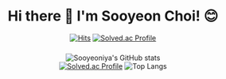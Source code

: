 <div align="center">

# Hi there 👋 I'm Sooyeon Choi! 😊
[![Hits](https://hits.seeyoufarm.com/api/count/incr/badge.svg?url=https%3A%2F%2Fgithub.com%2Fsooyeoniya&count_bg=%23FFB4B4&title_bg=%237286D3&icon=waze.svg&icon_color=%23E7E7E7&title=hits&edge_flat=false)](https://github.com/sooyeoniya)
[![Solved.ac Profile](http://mazassumnida.wtf/api/mini/generate_badge?boj=tndus502)](https://solved.ac/tndus502)
<!--[![Hits](https://hits.seeyoufarm.com/api/count/incr/badge.svg?url=https%3A%2F%2Fgithub.com%2Fsooyeoniya&count_bg=%2395BDFF&title_bg=%237286D3&icon=waze.svg&icon_color=%23E7E7E7&title=hits&edge_flat=false)](https://github.com/sooyeoniya)-->
### 
<!--
**sooyeoniya/sooyeoniya** is a ✨ _special_ ✨ repository because its `README.md` (this file) appears on your GitHub profile.

Here are some ideas to get you started:

- 🔭 I’m currently working on ...
- 🌱 I’m currently learning ...
- 👯 I’m looking to collaborate on ...
- 🤔 I’m looking for help with ...
- 💬 Ask me about ...
- 📫 How to reach me: ...
- 😄 Pronouns: ...
- ⚡ Fun fact: ...
-->
<!--
![Sooyeon's GitHub stats](https://github-readme-stats.vercel.app/api/pin/?username=sooyeoniya&repo=PS&theme=vision-friendly-dark)  <br>
-->

![Sooyeoniya's GitHub stats](https://github-readme-stats.vercel.app/api?username=sooyeoniya\&show_icons=true\&show=reviews,discussions_started,discussions_answered,prs_merged,prs_merged_percentage&theme=buefy) <br>
[![Solved.ac Profile](http://mazassumnida.wtf/api/v2/generate_badge?boj=tndus502)](https://solved.ac/tndus502)
![Top Langs](https://github-readme-stats.vercel.app/api/top-langs/?username=sooyeoniya&layout=compact&exclude_repo=summary,padawanr0k.github.io,playground&hide=HTML&theme=buefy) <br>


<!-- ## 🌱My Tech Stack🌱 -->

<div>
<!-- <img src="https://img.shields.io/badge/C-A8B9CC?style=flat-square&logo=C&logoColor=white"/> -->
<!-- <img src="https://img.shields.io/badge/C%2B%2B-00599C?style=flat-square&logo=C%2B%2B&logoColor=white"/> -->
<!-- <img src="https://img.shields.io/badge/C%23-512BD4?style=flat-square&logo=C%23&logoColor=white"/> -->
<!-- <img src="https://img.shields.io/badge/Java-007396?style=flat-square&logoColor=white"/>
<img src="https://img.shields.io/badge/Python-3776AB?style=flat-square&logo=python&logoColor=white"/>
<img src="https://img.shields.io/badge/Linux-FCC624?style=flat-square&logo=linux&logoColor=white"/>
<img src="https://img.shields.io/badge/Ubuntu-E95420?style=flat-square&logo=ubuntu&logoColor=white"/>
<img src="https://img.shields.io/badge/MySQL-4479A1?style=flat-square&logo=mysql&logoColor=white"/> -->
<!-- <img src="https://img.shields.io/badge/MSSQL-CC2927?style=flat-square&logo=microsoftsqlserver&logoColor=white"/>
<img src="https://img.shields.io/badge/Oracle-F80000?style=flat-square&logo=oracle&logoColor=white"/>
<img src="https://img.shields.io/badge/Docker-2496ED?style=flat-square&logo=docker&logoColor=white"/> -->
<!-- <img src="https://img.shields.io/badge/npm-CB3837?style=flat-square&logo=npm&logoColor=white"/>
<img src="https://img.shields.io/badge/Yarn-2C8EBB?style=flat-square&logo=yarn&logoColor=white"/>
<img src="https://img.shields.io/badge/HTML-E34F26?style=flat-square&logo=HTML5&logoColor=white"/> <br/>
<img src="https://img.shields.io/badge/CSS3-F68212?style=flat-square&logo=CSS3&logoColor=white"/> -->
<!-- <img src="https://img.shields.io/badge/SCSS-CC6699?style=flat-square&logo=Sass&logoColor=white"/> <br/> -->
<!-- <img src="https://img.shields.io/badge/StyledComponents-DB7093?style=flat-square&logo=Styled-components&logoColor=white"/>
<img src="https://img.shields.io/badge/Tailwind CSS-06B6D4?style=flat-square&logo=tailwindcss&logoColor=white"/>
<img src="https://img.shields.io/badge/JavaScript-F7DF1E?style=flat-square&logo=JavaScript&logoColor=white"/>
<img src="https://img.shields.io/badge/TypeScript-3178C6?style=flat-square&logo=TypeScript&logoColor=white"/>
<img src="https://img.shields.io/badge/React-61DAFB?style=flat-square&logo=React&logoColor=white"/>
</div> -->

<!--
c c++ c# java python linux ubuntu mysql mssql oracle docker npm yarn 
HTML CSS SCSS StyledComponents TailwindCss Javascript typescript react
jupyter arduino aws nodejs spring springboot recoil redux reactQuery nextjs
-->

<!-- ## 🌈Collaboration Tools🌈
<div>
<img src="https://img.shields.io/badge/GitHub-181717?style=flat-square&logo=GitHub&logoColor=white"/>
<img src="https://img.shields.io/badge/Slack-4A154B?style=flat-square&logo=Slack&logoColor=white"/>
  <img src="https://img.shields.io/badge/Notion-000000?style=flat-square&logo=notion&logoColor=white"/>
  <img src="https://img.shields.io/badge/Jira-0052CC?style=flat-square&logo=jirasoftware&logoColor=white"/>
  <img src="https://img.shields.io/badge/Discord-5865F2?style=flat-square&logo=discord&logoColor=white"/>
<img src="https://img.shields.io/badge/Figma-F24E1E?style=flat-square&logo=Figma&logoColor=white"/>
<img src="https://img.shields.io/badge/Postman-FF6C37?style=flat-square&logo=Postman&logoColor=white"/>
</div> -->
  <!-- github slack notion jira discord figma postman -->
<!-- </div> -->


<!-- &theme = vision-friendly-dark, midnight-purple, chartreuse-dark, neon -->


<!--나에 대한 소개 (about me) -->
<!--블로그, 지메일 -->
<!--경력: 코멘토, 졸업설계, 알고리즘 스터디, jscode 모의면접 스터디, 단기 인턴(니어바이), 사이드프로젝트(인트로미)-->
<!--자격증: 정보처리기사, SQLD, 한국사능력검정시험 1급 -->
